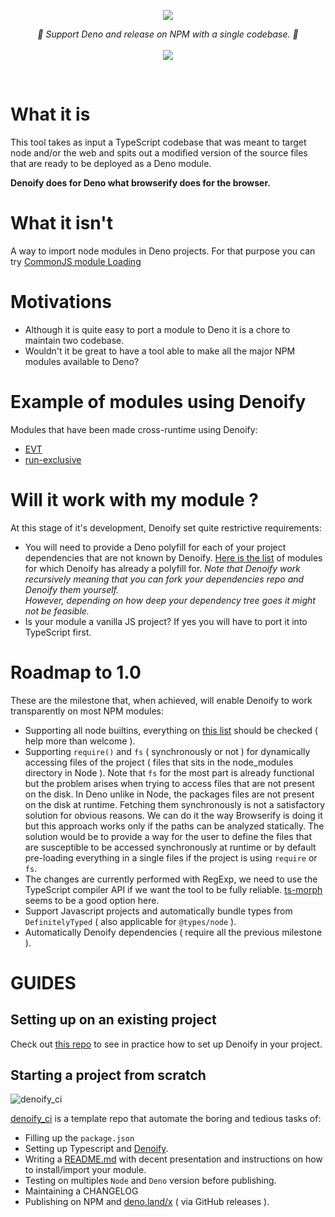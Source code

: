 
<p align="center">
    <img src="https://user-images.githubusercontent.com/6702424/79351107-900eb300-7f38-11ea-8272-91ff725d29f3.png">
</p>
<p align="center">
    <i>🦕 Support Deno and release on NPM with a single codebase. 🦕</i>
    <br>
    <br>
    <img src="https://github.com/garronej/denoify/workflows/ci/badge.svg">
</p>
<br>

# What it is

This tool takes as input a TypeScript codebase that was meant to target node and/or the web and spits out a modified version of the source files that are ready to be deployed as a Deno module.  
  
**Denoify does for Deno what browserify does for the browser.**

# What it isn't

A way to import node modules in Deno projects. For that purpose you can try [CommonJS module Loading](https://github.com/denoland/deno/tree/master/std/node/#commonjs-module-loading)

# Motivations

- Although it is quite easy to port a module to Deno it is a chore to maintain two codebase.
- Wouldn't it be great to have a tool able to make all the major NPM modules available to Deno?

# Example of modules using Denoify

Modules that have been made cross-runtime using Denoify:

- [EVT](https://evt.land)
- [run-exclusive](https://github.com/garronej/run-exclusive)

# Will it work with my module ?

At this stage of it's development, Denoify set quite restrictive requirements:   

- You will need to provide a Deno polyfill for each of your project dependencies that are not known by Denoify.
  [Here is the list](https://github.com/garronej/denoify/blob/master/known-ports.jsonc) of modules for which Denoify has already a polyfill for.
  *Note that Denoify work recursively meaning that you can fork your dependencies repo and Denoify them yourself.  
  However, depending on how deep your dependency tree goes it might not be feasible.*
- Is your module a vanilla JS project? If yes you will have to port it into TypeScript first.

# Roadmap to 1.0

These are the milestone that, when achieved, will enable Denoify to work transparently on most NPM modules:  

- Supporting all node builtins, everything on [this list](https://deno.land/std/node#supported-builtins) should be
  checked ( help more than welcome ).
- Supporting ``require()`` and ``fs`` ( synchronously or not ) for dynamically accessing files of the project
  ( files that sits in the node_modules directory in Node ). Note that ``fs`` for the most part is already functional
  but the problem arises when trying to access files that are not present on the disk. In Deno unlike in Node,
  the packages files are not present on the disk at runtime. Fetching them synchronously is not a satisfactory solution
  for obvious reasons. We can do it the way Browserify is doing it but this approach works only if the paths 
  can be analyzed statically. The solution would be to provide a way for the user to define the files that are
  susceptible to be accessed synchronously at runtime or by default pre-loading everything in a single files if the
  project is using ``require`` or ``fs``.
- The changes are currently performed with RegExp, we need to use the TypeScript compiler API if we want
  the tool to be fully reliable. [ts-morph](https://github.com/dsherret/ts-morph) seems to be a good option here.
- Support Javascript projects and automatically bundle types from ``DefinitelyTyped`` ( also applicable for 
  ``@types/node`` ).
- Automatically Denoify dependencies ( require all the previous milestone ).

# GUIDES

## Setting up on an existing project

Check out [this repo](https://github.com/garronej/my_dummy_npm_and_deno_module) to see in practice how to set up Denoify in your project.

## Starting a project from scratch

![denoify_ci](https://user-images.githubusercontent.com/6702424/82036935-c52a3480-96a1-11ea-9794-e982a23e5612.png)

[denoify_ci](https://github.com/garronej/denoify_ci) is a template repo that automate the boring and tedious tasks of:
- Filling up the ``package.json``
- Setting up Typescript and [Denoify](https://github.com/garronej/denoify).
- Writing a [README.md](https://github.com/garronej/denoify_ci/blob/dev/README.template.md) with decent presentation and instructions on how to install/import your module.
- Testing on multiples ``Node`` and ``Deno`` version before publishing.
- Maintaining a CHANGELOG
- Publishing on NPM and [deno.land/x](https://deno.land/x) ( via GitHub releases ).

